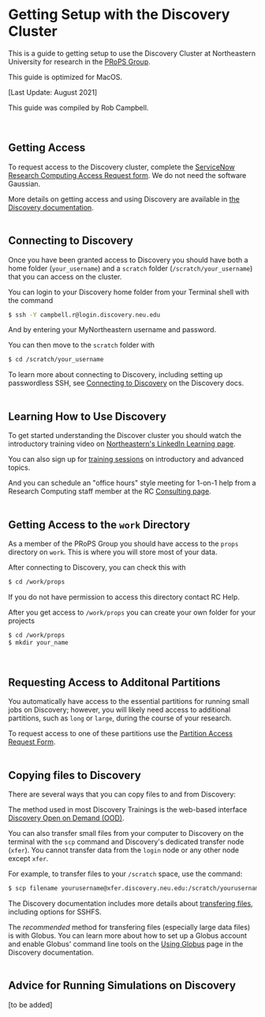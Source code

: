 # Getting Setup with the Discovery Cluster

This is a guide to getting setup to use the Discovery Cluster at Northeastern University for research in the [PRoPS Group].

This guide is optimized for MacOS.

[Last Update: August 2021]

This guide was compiled by Rob Campbell.

[PRoPS Group]: https://web.northeastern.edu/complexfluids/
<br>

## Getting Access

To request access to the Discovery cluster, complete the [ServiceNow Research Computing Access Request form](https://service.northeastern.edu/tech?id=sc_cat_item&sys_id=0ae24596db535fc075892f17d496199c). We do not need the software Gaussian.

More details on getting access and using Discovery are available in [the Discovery documentation](https://rc-docs.northeastern.edu/en/latest/get_started/get_access.html).
<br>
<br>
## Connecting to Discovery

Once you have been granted access to Discovery you should have both a home folder (`your_username`) and a `scratch` folder (`/scratch/your_username`) that you can access on the cluster.

You can login to your Discovery home folder from your Terminal shell with the command
```bash
$ ssh -Y campbell.r@login.discovery.neu.edu
```
And by entering your MyNortheastern username and password.

You can then move to the `scratch` folder with
```bash
$ cd /scratch/your_username
```

To learn more about connecting to Discovery, including setting up passwordless SSH, see [Connecting to Discovery](https://rc-docs.northeastern.edu/en/latest/get_started/connect.html#mac) on the Discovery docs.
<br>
<br>
## Learning How to Use Discovery

To get started understanding the Discover cluster you should watch the introductory training video on [Northeastern's LinkedIn Learning page](https://www.linkedin.com/checkpoint/enterprise/login/74653650?pathWildcard=74653650&application=learning&redirect=https%3A%2F%2Fwww%2Elinkedin%2Ecom%2Flearning%2Fcontent%2F1139340%3Fu%3D74653650).

You can also sign up for [training sessions](https://rc.northeastern.edu/support/training/) on introductory and advanced topics.

And you can schedule an "office hours" style meeting for 1-on-1 help from a Research Computing staff member at the RC [Consulting page](https://rc.northeastern.edu/support/consulting/).
<br>
<br>
## Getting Access to the `work` Directory

As a member of the PRoPS Group you should have access to the `props` directory on `work`. This is where you will store most of your data.

After connecting to Discovery, you can check this with
```bash
$ cd /work/props
```

If you do not have permission to access this directory contact RC Help.

After you get access to `/work/props` you can create your own folder for your projects
```bash
$ cd /work/props
$ mkdir your_name
```
<br>

## Requesting Access to Additonal Partitions

You automatically have access to the essential partitions for running small jobs on Discovery; however, you will likely need access to additional partitions, such as `long` or `large`, during the course of your research.

To request access to one of these partitions use the [Partition Access Request Form](https://service.northeastern.edu/tech?id=sc_cat_item&sys_id=0c34d402db0b0010a37cd206ca9619b7).
<br>
<br>
## Copying files to Discovery

There are several ways that you can copy files to and from Discovery:

The method used in most Discovery Trainings is the web-based interface [Discovery Open on Demand (OOD)](https://ood.discovery.neu.edu/pun/sys/dashboard).

You can also transfer small files from your computer to Discovery on the terminal with the `scp` command and Discovery's dedicated transfer node (`xfer`). You cannot transfer data from the `login` node or any other node except `xfer`.

For example, to transfer files to your `/scratch` space, use the command:
```bash
$ scp filename yourusername@xfer.discovery.neu.edu:/scratch/yourusername
```
The Discovery documentation includes more details about [transfering files](https://rc-docs.northeastern.edu/en/latest/using-discovery/transferringdata.html), including options for SSHFS.

The *recommended* method for transfering files (especially large data files) is with Globus. You can learn more about how to set up a Globus account and enable Globus' command line tools on the [Using Globus](https://rc-docs.northeastern.edu/en/latest/using-discovery/globus.html#using-globus) page in the Discovery documentation.
<br>
<br>
## Advice for Running Simulations on Discovery

[to be added]
